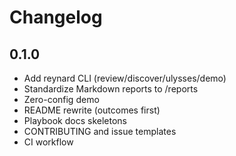 # Changelog

## 0.1.0
- Add reynard CLI (review/discover/ulysses/demo)
- Standardize Markdown reports to /reports
- Zero-config demo
- README rewrite (outcomes first)
- Playbook docs skeletons
- CONTRIBUTING and issue templates
- CI workflow
